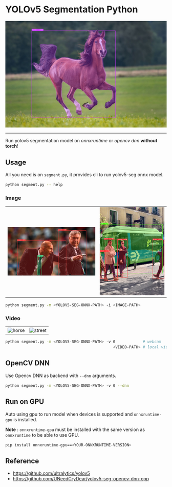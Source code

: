 # YOLOv5 Segmentation Python

![horse](./assets/horse.png)

---

Run yolov5 segmentation model on _onnxruntime_ or _opencv dnn_ **without torch**!

## Usage

All you need is on `segment.py`, it provides cli to run yolov5-seg onnx model.

```bash
python segment.py -- help
```

### Image

|                                |                          |
| :----------------------------: | :----------------------: |
| ![zidane](./assets/zidane.png) | ![bus](./assets/bus.png) |

```bash
python segment.py -m <YOLOV5-SEG-ONNX-PATH> -i <IMAGE-PATH>
```

### Video

|                              |                                |
| :--------------------------: | :----------------------------: |
| ![horse](./assets/horse.gif) | ![street](./assets/street.gif) |

```bash
python segment.py -m <YOLOV5-SEG-ONNX-PATH> -v 0            # webcam
                                               <VIDEO-PATH> # local video
```

## OpenCV DNN

Use Opencv DNN as backend with `--dnn` arguments.

```bash
python segment.py -m <YOLOV5-SEG-ONNX-PATH> -v 0 --dnn
```

## Run on GPU

Auto using gpu to run model when devices is supported and `onnxruntime-gpu` is installed.

**Note** : `onnxruntime-gpu` must be installed with the same version as `onnxruntime` to be
able to use GPU.

```bash
pip install onnxruntime-gpu==<YOUR-ONNXRUNTIME-VERSION>
```

## Reference

- https://github.com/ultralytics/yolov5
- https://github.com/UNeedCryDear/yolov5-seg-opencv-dnn-cpp

